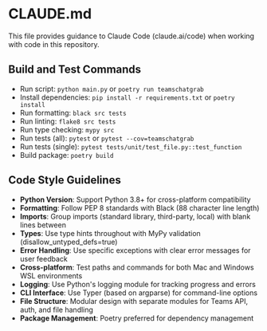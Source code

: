 # CLAUDE.md

This file provides guidance to Claude Code (claude.ai/code) when working with code in this repository.

## Build and Test Commands
- Run script: `python main.py` or `poetry run teamschatgrab`
- Install dependencies: `pip install -r requirements.txt` or `poetry install`
- Run formatting: `black src tests`
- Run linting: `flake8 src tests`
- Run type checking: `mypy src`
- Run tests (all): `pytest` or `pytest --cov=teamschatgrab`
- Run tests (single): `pytest tests/unit/test_file.py::test_function`
- Build package: `poetry build`

## Code Style Guidelines
- **Python Version**: Support Python 3.8+ for cross-platform compatibility
- **Formatting**: Follow PEP 8 standards with Black (88 character line length)
- **Imports**: Group imports (standard library, third-party, local) with blank lines between
- **Types**: Use type hints throughout with MyPy validation (disallow_untyped_defs=true)
- **Error Handling**: Use specific exceptions with clear error messages for user feedback
- **Cross-platform**: Test paths and commands for both Mac and Windows WSL environments
- **Logging**: Use Python's logging module for tracking progress and errors
- **CLI Interface**: Use Typer (based on argparse) for command-line options
- **File Structure**: Modular design with separate modules for Teams API, auth, and file handling
- **Package Management**: Poetry preferred for dependency management